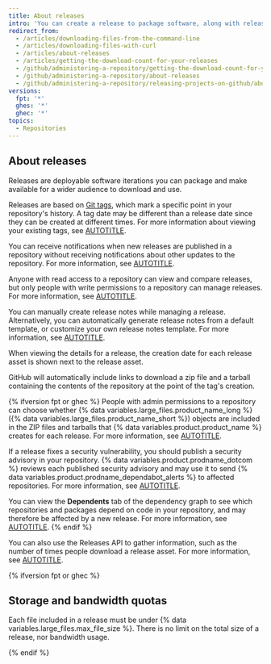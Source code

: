 ```yaml
---
title: About releases
intro: 'You can create a release to package software, along with release notes and links to binary files, for other people to use.'
redirect_from:
  - /articles/downloading-files-from-the-command-line
  - /articles/downloading-files-with-curl
  - /articles/about-releases
  - /articles/getting-the-download-count-for-your-releases
  - /github/administering-a-repository/getting-the-download-count-for-your-releases
  - /github/administering-a-repository/about-releases
  - /github/administering-a-repository/releasing-projects-on-github/about-releases
versions:
  fpt: '*'
  ghes: '*'
  ghec: '*'
topics:
  - Repositories
---
```

## About releases

Releases are deployable software iterations you can package and make available for a wider audience to download and use.

Releases are based on [Git tags](https://git-scm.com/book/en/v2/Git-Basics-Tagging), which mark a specific point in your repository's history. A tag date may be different than a release date since they can be created at different times. For more information about viewing your existing tags, see [AUTOTITLE](/repositories/releasing-projects-on-github/viewing-your-repositorys-releases-and-tags).

You can receive notifications when new releases are published in a repository without receiving notifications about other updates to the repository. For more information, see [AUTOTITLE](/account-and-profile/managing-subscriptions-and-notifications-on-github/managing-subscriptions-for-activity-on-github/viewing-your-subscriptions).

Anyone with read access to a repository can view and compare releases, but only people with write permissions to a repository can manage releases. For more information, see [AUTOTITLE](/repositories/releasing-projects-on-github/managing-releases-in-a-repository).

You can manually create release notes while managing a release. Alternatively, you can automatically generate release notes from a default template, or customize your own release notes template. For more information, see [AUTOTITLE](/repositories/releasing-projects-on-github/automatically-generated-release-notes).

When viewing the details for a release, the creation date for each release asset is shown next to the release asset.

GitHub will automatically include links to download a zip file and a tarball containing the contents of the repository at the point of the tag's creation.

{% ifversion fpt or ghec %}
People with admin permissions to a repository can choose whether {% data variables.large_files.product_name_long %} ({% data variables.large_files.product_name_short %}) objects are included in the ZIP files and tarballs that {% data variables.product.product_name %} creates for each release. For more information, see [AUTOTITLE](/repositories/managing-your-repositorys-settings-and-features/managing-repository-settings/managing-git-lfs-objects-in-archives-of-your-repository).

If a release fixes a security vulnerability, you should publish a security advisory in your repository. {% data variables.product.prodname_dotcom %} reviews each published security advisory and may use it to send {% data variables.product.prodname_dependabot_alerts %} to affected repositories. For more information, see [AUTOTITLE](/code-security/security-advisories/working-with-repository-security-advisories/about-repository-security-advisories).

You can view the **Dependents** tab of the dependency graph to see which repositories and packages depend on code in your repository, and may therefore be affected by a new release. For more information, see [AUTOTITLE](/code-security/supply-chain-security/understanding-your-software-supply-chain/about-the-dependency-graph).
{% endif %}

You can also use the Releases API to gather information, such as the number of times people download a release asset. For more information, see [AUTOTITLE](/rest/releases).

{% ifversion fpt or ghec %}

## Storage and bandwidth quotas

 Each file included in a release must be under {% data variables.large_files.max_file_size %}. There is no limit on the total size of a release, nor bandwidth usage.

{% endif %}
